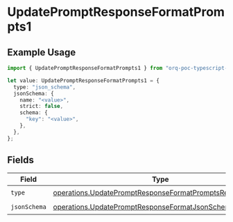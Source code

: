 # UpdatePromptResponseFormatPrompts1

## Example Usage

```typescript
import { UpdatePromptResponseFormatPrompts1 } from "orq-poc-typescript-multi-env-version/models/operations";

let value: UpdatePromptResponseFormatPrompts1 = {
  type: "json_schema",
  jsonSchema: {
    name: "<value>",
    strict: false,
    schema: {
      "key": "<value>",
    },
  },
};
```

## Fields

| Field                                                                                                                                | Type                                                                                                                                 | Required                                                                                                                             | Description                                                                                                                          |
| ------------------------------------------------------------------------------------------------------------------------------------ | ------------------------------------------------------------------------------------------------------------------------------------ | ------------------------------------------------------------------------------------------------------------------------------------ | ------------------------------------------------------------------------------------------------------------------------------------ |
| `type`                                                                                                                               | [operations.UpdatePromptResponseFormatPromptsResponseType](../../models/operations/updatepromptresponseformatpromptsresponsetype.md) | :heavy_check_mark:                                                                                                                   | N/A                                                                                                                                  |
| `jsonSchema`                                                                                                                         | [operations.UpdatePromptResponseFormatJsonSchema](../../models/operations/updatepromptresponseformatjsonschema.md)                   | :heavy_check_mark:                                                                                                                   | N/A                                                                                                                                  |
